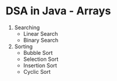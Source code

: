 # DSA in Java - Arrays
1. Searching
    - Linear Search
    - Binary Search
2. Sorting
   - Bubble Sort
   - Selection Sort
   - Insertion Sort
   - Cyclic Sort
